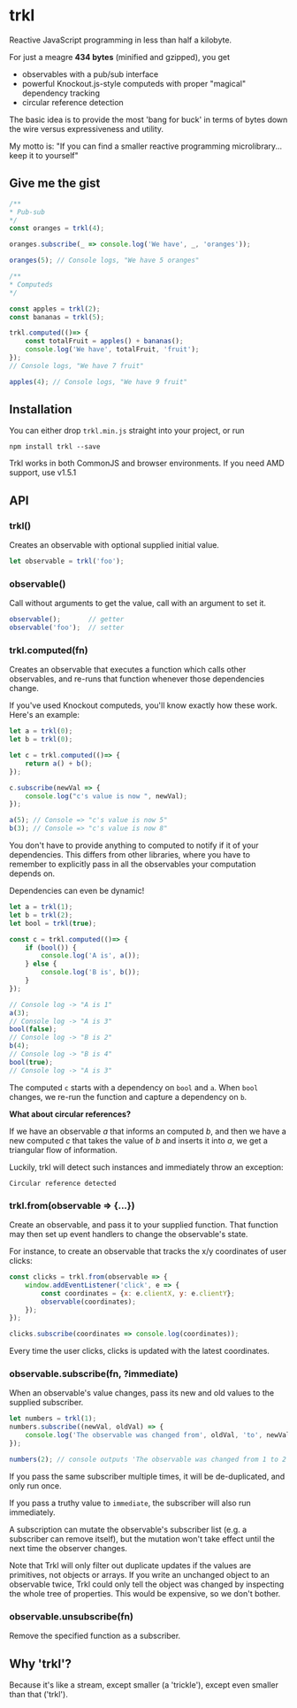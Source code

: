 # trkl
Reactive JavaScript programming in less than half a kilobyte.

For just a meagre **434 bytes** (minified and gzipped), you get

- observables with a pub/sub interface
- powerful Knockout.js-style computeds with proper "magical" dependency tracking
- circular reference detection

The basic idea is to provide the most 'bang for buck' in terms of bytes down the wire versus expressiveness and utility.

My motto is: "If you can find a smaller reactive programming microlibrary... keep it to yourself"

## Give me the gist

```javascript
/**
* Pub-sub
*/
const oranges = trkl(4);

oranges.subscribe(_ => console.log('We have', _, 'oranges'));

oranges(5); // Console logs, "We have 5 oranges"

/**
* Computeds
*/

const apples = trkl(2);
const bananas = trkl(5);

trkl.computed(()=> {
    const totalFruit = apples() + bananas();
    console.log('We have', totalFruit, 'fruit');
});
// Console logs, "We have 7 fruit"

apples(4); // Console logs, "We have 9 fruit"
```

## Installation

You can either drop `trkl.min.js` straight into your project, or run

```
npm install trkl --save
```    

Trkl works in both CommonJS and browser environments. If you need AMD support, use v1.5.1

## API

### trkl()
Creates an observable with optional supplied initial value.

```javascript
let observable = trkl('foo');
```    

### observable()

Call without arguments to get the value, call with an argument to set it.

```javascript
observable();       // getter
observable('foo');  // setter
```

### trkl.computed(fn)

Creates an observable that executes a function which calls other observables, and re-runs that function whenever those dependencies change.

If you've used Knockout computeds, you'll know exactly how these work. Here's an example:

```javascript
let a = trkl(0);
let b = trkl(0);

let c = trkl.computed(()=> {
    return a() + b();
});

c.subscribe(newVal => {
    console.log("c's value is now ", newVal);
});

a(5); // Console => "c's value is now 5"
b(3); // Console => "c's value is now 8"
```

You don't have to provide anything to computed to notify if it of your dependencies. This differs from other libraries, where you have to remember to explicitly pass in all the observables your computation depends on.

Dependencies can even be dynamic!

```javascript
let a = trkl(1);
let b = trkl(2);
let bool = trkl(true);

const c = trkl.computed(()=> {
    if (bool()) {
        console.log('A is', a());
    } else {
        console.log('B is', b());
    }
});

// Console log -> "A is 1"
a(3);
// Console log -> "A is 3"
bool(false);
// Console log -> "B is 2"
b(4);
// Console log -> "B is 4"
bool(true);
// Console log -> "A is 3"
```

The computed `c` starts with a dependency on `bool` and `a`. When `bool` changes, we re-run the function and capture a dependency on `b`.

**What about circular references?**

If we have an observable *a* that informs an computed *b*, and then we have a new computed *c* that takes the value of *b* and inserts it into *a*, we get a triangular flow of information.

Luckily, trkl will detect such instances and immediately throw an exception:

```
Circular reference detected
```

### trkl.from(observable => {...})

Create an observable, and pass it to your supplied function. That function may then set up event handlers to change the observable's state.

For instance, to create an observable that tracks the x/y coordinates of user clicks:

```javascript
const clicks = trkl.from(observable => {
    window.addEventListener('click', e => {
        const coordinates = {x: e.clientX, y: e.clientY};
        observable(coordinates);
    });
});

clicks.subscribe(coordinates => console.log(coordinates));
```

Every time the user clicks, clicks is updated with the latest coordinates.


### observable.subscribe(fn, ?immediate)

When an observable's value changes, pass its new and old values to the supplied subscriber.

```javascript
let numbers = trkl(1);
numbers.subscribe((newVal, oldVal) => {
    console.log('The observable was changed from', oldVal, 'to', newVal);
});

numbers(2); // console outputs 'The observable was changed from 1 to 2'
```    

If you pass the same subscriber multiple times, it will be de-duplicated, and only run once. 

If you pass a truthy value to `immediate`, the subscriber will also run immediately.

A subscription can mutate the observable's subscriber list (e.g. a subscriber can remove itself), but the mutation won't take effect until the next time the observer changes.

Note that Trkl will only filter out duplicate updates if the values are primitives, not objects or arrays. If you write an unchanged object to an observable twice, Trkl could only tell the object was changed by inspecting the whole tree of properties. This would be expensive, so we don't bother.

### observable.unsubscribe(fn)

Remove the specified function as a subscriber.

## Why 'trkl'?

Because it's like a stream, except smaller (a 'trickle'), except even smaller than that ('trkl').
